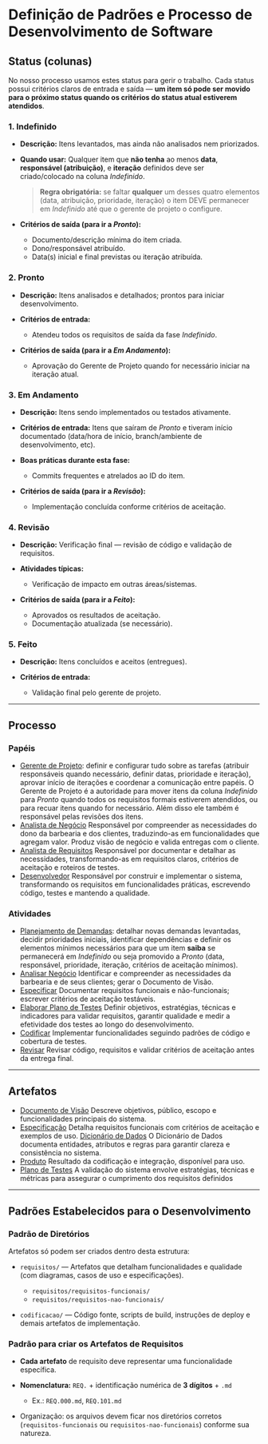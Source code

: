 # Definição de Padrões e Processo de Desenvolvimento de Software

## Status (colunas)

No nosso processo usamos estes status para gerir o trabalho. Cada status possui critérios claros de entrada e saída — **um item só pode ser movido para o próximo status quando os critérios do status atual estiverem atendidos**.

### 1. Indefinido

* **Descrição:** Itens levantados, mas ainda não analisados nem priorizados.
* **Quando usar:** Qualquer item que **não tenha** ao menos **data**, **responsável (atribuição)**, e **iteração** definidos deve ser criado/colocado na coluna *Indefinido*.

  > **Regra obrigatória:** se faltar **qualquer** um desses quatro elementos (data, atribuição, prioridade, iteração) o item DEVE permanecer em *Indefinido* até que o gerente de projeto o configure.
* **Critérios de saída (para ir a *Pronto*):**

  * Documento/descrição mínima do item criada.
  * Dono/responsável atribuído.
  * Data(s) inicial e final previstas ou iteração atribuída.

### 2. Pronto

* **Descrição:** Itens analisados e detalhados; prontos para iniciar desenvolvimento.
* **Critérios de entrada:**

  * Atendeu todos os requisitos de saída da fase *Indefinido*.
* **Critérios de saída (para ir a *Em Andamento*):**

  * Aprovação do Gerente de Projeto quando for necessário iniciar na iteração atual.

### 3. Em Andamento

* **Descrição:** Itens sendo implementados ou testados ativamente.
* **Critérios de entrada:** Itens que saíram de *Pronto* e tiveram início documentado (data/hora de início, branch/ambiente de desenvolvimento, etc).
* **Boas práticas durante esta fase:**

  * Commits frequentes e atrelados ao ID do item.

* **Critérios de saída (para ir a *Revisão*):**

  * Implementação concluída conforme critérios de aceitação.

### 4. Revisão

* **Descrição:** Verificação final — revisão de código e validação de requisitos.
* **Atividades típicas:**

  * Verificação de impacto em outras áreas/sistemas.

* **Critérios de saída (para ir a *Feito*):**

  * Aprovados os resultados de aceitação.
  * Documentação atualizada (se necessário).

### 5. Feito

* **Descrição:** Itens concluídos e aceitos (entregues).
* **Critérios de entrada:**

  * Validação final pelo gerente de projeto.
---

## Processo

### Papéis

* [Gerente de Projeto](papeis.md#gerente-de-projeto): definir e configurar tudo sobre as tarefas (atribuir responsáveis quando necessário, definir datas, prioridade e iteração), aprovar início de iterações e coordenar a comunicação entre papéis. O Gerente de Projeto é a autoridade para mover itens da coluna *Indefinido* para *Pronto* quando todos os requisitos formais estiverem atendidos, ou para recuar itens quando for necessário. Além disso ele também é responsável pelas revisões dos itens.
* [Analista de Negócio](papeis.md#analista-de-negocio)
  Responsável por compreender as necessidades do dono da barbearia e dos clientes, traduzindo-as em funcionalidades que agregam valor. Produz visão de negócio e valida entregas com o cliente.
* [Analista de Requisitos](papeis.md#analista-de-requisitos)
  Responsável por documentar e detalhar as necessidades, transformando-as em requisitos claros, critérios de aceitação e roteiros de testes.
* [Desenvolvedor](papeis.md#desenvolvedor)
  Responsável por construir e implementar o sistema, transformando os requisitos em funcionalidades práticas, escrevendo código, testes e mantendo a qualidade.

### Atividades

* [Planejamento de Demandas](atividades.md#1-planejamento-de-demandas): detalhar novas demandas levantadas, decidir prioridades iniciais, identificar dependências e definir os elementos mínimos necessários para que um item **saiba** se permanecerá em *Indefinido* ou seja promovido a *Pronto* (data, responsável, prioridade, iteração, critérios de aceitação mínimos).
* [Analisar Negócio](atividades.md#1-analisar-negocio)
  Identificar e compreender as necessidades da barbearia e de seus clientes; gerar o Documento de Visão.
* [Especificar](atividades.md#2-especificar-funcionalidades)
  Documentar requisitos funcionais e não-funcionais; escrever critérios de aceitação testáveis.
* [Elaborar Plano de Testes](atividades.md#4-elaborar-plano-de-testes)
  Definir objetivos, estratégias, técnicas e indicadores para validar requisitos, garantir qualidade e medir a efetividade dos testes ao longo do desenvolvimento.
* [Codificar](atividades.md#3-codificar)
  Implementar funcionalidades seguindo padrões de código e cobertura de testes.
* [Revisar](atividades.md#4-revisar)
  Revisar código, requisitos e validar critérios de aceitação antes da entrega final.


---

## Artefatos

* [Documento de Visão](artefatos.md#1-documento-de-visao)
  Descreve objetivos, público, escopo e funcionalidades principais do sistema.
* [Especificação](artefatos.md#2-especificacao)
  Detalha requisitos funcionais com critérios de aceitação e exemplos de uso.
  [Dicionário de Dados](artefatos.md#3-dicionário-de-dados)
  O Dicionário de Dados documenta entidades, atributos e regras para garantir clareza e consistência no sistema.
* [Produto](artefatos.md#3-produto)
  Resultado da codificação e integração, disponível para uso.
* [Plano de Testes](artefatos.md#5-plano-de-testes)
  A validação do sistema envolve estratégias, técnicas e métricas para assegurar o cumprimento dos requisitos definidos


---

## Padrões Estabelecidos para o Desenvolvimento

### Padrão de Diretórios

Artefatos só podem ser criados dentro desta estrutura:

* `requisitos/` — Artefatos que detalham funcionalidades e qualidade (com diagramas, casos de uso e especificações).

  * `requisitos/requisitos-funcionais/`
  * `requisitos/requisitos-nao-funcionais/`
* `codificacao/` — Código fonte, scripts de build, instruções de deploy e demais artefatos de implementação.

### Padrão para criar os Artefatos de Requisitos

* **Cada artefato** de requisito deve representar uma funcionalidade específica.
* **Nomenclatura:** `REQ.` + identificação numérica de **3 dígitos** + `.md`

  * Ex.: `REQ.000.md`, `REQ.101.md`

* Organização: os arquivos devem ficar nos diretórios corretos (`requisitos-funcionais` ou `requisitos-nao-funcionais`) conforme sua natureza.
